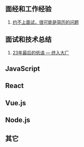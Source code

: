 ## 面经和工作经验
1. [约不上面试，很可能是简历的问题](https://juejin.cn/post/7320052254374101001)

## 面试和技术总结
1. [23年最后的低语 — 终入大厂](https://juejin.cn/post/7318299801665699840)

## JavaScript

## React


## Vue.js


## Node.js


## 其它

